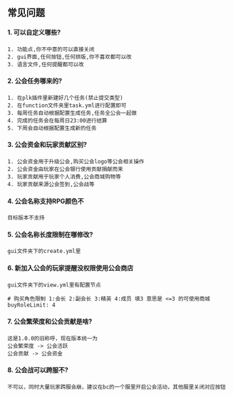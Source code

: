 ## 常见问题

#### 1. 可以自定义哪些?

```
1. 功能点,你不中意的可以直接关闭
2. gui界面,任何按钮,任何排版,你不喜欢都可以改
3. 语言文件,任何提醒都可以改
```

#### 2. 公会任务哪来的?
```
1. 在plk插件里新建好几个任务(禁止提交类型)
2. 在function文件夹里task.yml进行配置即可
3. 每周任务自动根据配置生成任务,任务全公会一起做
4. 完成的任务会在每周日23:00进行结算
5. 下周会自动根据配置生成新的任务
```

#### 3. 公会资金和玩家贡献区别?
```
1. 公会资金用于升级公会,购买公会logo等公会相关操作
2. 公会资金由玩家在公会银行使用贡献捐献而来
3. 玩家贡献用于玩家个人消费,公会商城购物等
4. 玩家贡献来源公会签到,公会战等
```

#### 4. 公会名称支持RPG颜色不
```
目标版本不支持
```

#### 5. 公会名称长度限制在哪修改?
```
gui文件夹下的create.yml里
```

#### 6. 新加入公会的玩家提醒没权限使用公会商店
```
gui文件夹下的view.yml里有配置节点

# 购买角色限制 1:会长 2:副会长 3:精英 4:成员 填3 意思是 <=3 的可使用商城
buyRoleLimit: 4
```

#### 7. 公会繁荣度和公会贡献是啥?
```
这是1.0.0的旧称呼，现在版本统一为
公会繁荣度 -> 公会活跃
公会贡献 -> 公会资金
```

#### 8. 公会战可以跨服不?
```
不可以，同时大量玩家跨服会崩，建议在bc的一个服里开启公会活动，其他服里关闭对应按钮
```
